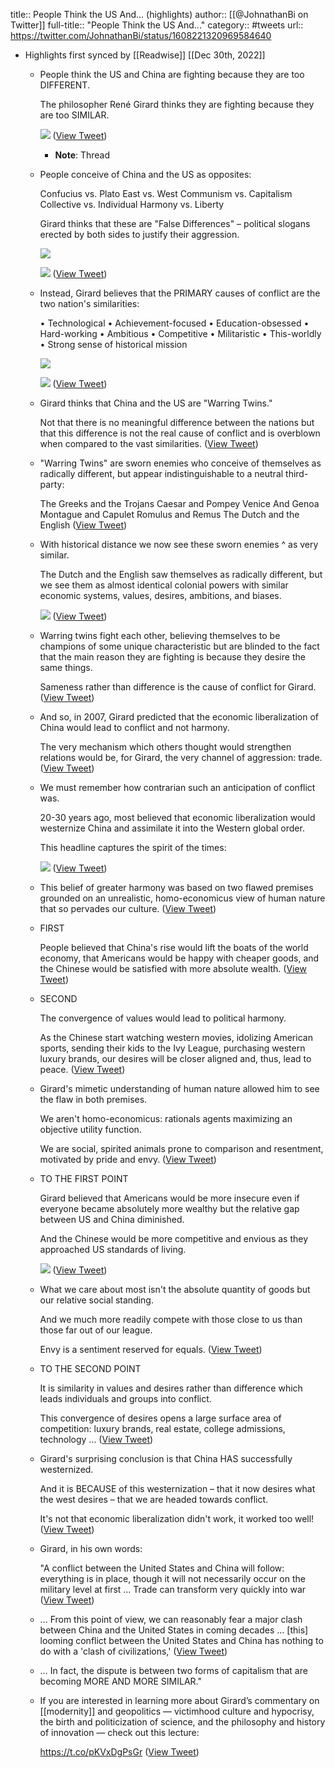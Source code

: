 title:: People Think the US And... (highlights)
author:: [[@JohnathanBi on Twitter]]
full-title:: "People Think the US And..."
category:: #tweets
url:: https://twitter.com/JohnathanBi/status/1608221320969584640

- Highlights first synced by [[Readwise]] [[Dec 30th, 2022]]
	- People think the US and China are fighting because they are too DIFFERENT.
	  
	  The philosopher René Girard thinks they are fighting because they are too SIMILAR. 
	  
	  ![](https://pbs.twimg.com/media/FlGMw4baUAA3Acu.png) ([View Tweet](https://twitter.com/JohnathanBi/status/1608221320969584640))
		- **Note**: Thread
	- People conceive of China and the US as opposites:
	  
	  Confucius vs. Plato
	  East vs. West
	  Communism vs. Capitalism
	  Collective vs. Individual
	  Harmony vs. Liberty
	  
	  Girard thinks that these are "False Differences" – political slogans erected by both sides to justify their aggression. 
	  
	  ![](https://pbs.twimg.com/media/FlGMxjraYAItNVe.jpg) 
	  
	  ![](https://pbs.twimg.com/media/FlGMxz-agAE_Zzo.jpg) ([View Tweet](https://twitter.com/JohnathanBi/status/1608221335297339392))
	- Instead, Girard believes that the PRIMARY causes of conflict are the two nation's similarities:
	  
	  • Technological
	  • Achievement-focused
	  • Education-obsessed
	  • Hard-working
	  • Ambitious
	  • Competitive
	  • Militaristic
	  • This-worldly
	  • Strong sense of historical mission 
	  
	  ![](https://pbs.twimg.com/media/FlGMyTIaMAA_4r7.jpg) 
	  
	  ![](https://pbs.twimg.com/media/FlGMyjWakAAj9Tj.jpg) ([View Tweet](https://twitter.com/JohnathanBi/status/1608221347158851584))
	- Girard thinks that China and the US are "Warring Twins."
	  
	  Not that there is no meaningful difference between the nations but that this difference is not the real cause of conflict and is overblown when compared to the vast similarities. ([View Tweet](https://twitter.com/JohnathanBi/status/1608221350501707776))
	- "Warring Twins" are sworn enemies who conceive of themselves as radically different, but appear indistinguishable to a neutral third-party:
	  
	  The Greeks and the Trojans
	  Caesar and Pompey
	  Venice And Genoa
	  Montague and Capulet
	  Romulus and Remus
	  The Dutch and the English ([View Tweet](https://twitter.com/JohnathanBi/status/1608221353123143680))
	- With historical distance we now see these sworn enemies ^ as very similar.
	  
	  The Dutch and the English saw themselves as radically different, but we see them as almost identical colonial powers with similar economic systems, values, desires, ambitions, and biases. 
	  
	  ![](https://pbs.twimg.com/media/FlGMzR3acAASQ9S.jpg) ([View Tweet](https://twitter.com/JohnathanBi/status/1608221359443972097))
	- Warring twins fight each other, believing themselves to be champions of some unique characteristic but are blinded to the fact that the main reason they are fighting is because they desire the same things.
	  
	  Sameness rather than difference is the cause of conflict for Girard. ([View Tweet](https://twitter.com/JohnathanBi/status/1608221362598084608))
	- And so, in 2007, Girard predicted that the economic liberalization of China would lead to conflict and not harmony.
	  
	  The very mechanism which others thought would strengthen relations would be, for Girard, the very channel of aggression: trade. ([View Tweet](https://twitter.com/JohnathanBi/status/1608221365240487936))
	- We must remember how contrarian such an anticipation of conflict was.
	  
	  20-30 years ago, most believed that economic liberalization would westernize China and assimilate it into the Western global order.
	  
	  This headline captures the spirit of the times: 
	  
	  ![](https://pbs.twimg.com/media/FlGMz-aaMAAms0N.png) ([View Tweet](https://twitter.com/JohnathanBi/status/1608221371448053760))
	- This belief of greater harmony was based on two flawed premises grounded on an unrealistic, homo-economicus view of human nature that so pervades our culture. ([View Tweet](https://twitter.com/JohnathanBi/status/1608221374593785856))
	- FIRST
	  
	  People believed that China's rise would lift the boats of the world economy, that Americans would be happy with cheaper goods, and the Chinese would be satisfied with more absolute wealth. ([View Tweet](https://twitter.com/JohnathanBi/status/1608221377169092608))
	- SECOND
	  
	  The convergence of values would lead to political harmony.
	  
	  As the Chinese start watching western movies, idolizing American sports, sending their kids to the Ivy League, purchasing western luxury brands, our desires will be closer aligned and, thus, lead to peace. ([View Tweet](https://twitter.com/JohnathanBi/status/1608221379819892739))
	- Girard's mimetic understanding of human nature allowed him to see the flaw in both premises.
	  
	  We aren't homo-economicus: rationals agents maximizing an objective utility function.
	  
	  We are social, spirited animals prone to comparison and resentment, motivated by pride and envy. ([View Tweet](https://twitter.com/JohnathanBi/status/1608221382491648000))
	- TO THE FIRST POINT
	  
	  Girard believed that Americans would be more insecure even if everyone became absolutely more wealthy but the relative gap between US and China diminished.
	  
	  And the Chinese would be more competitive and envious as they approached US standards of living. 
	  
	  ![](https://pbs.twimg.com/media/FlGM0_YaMAAjOLv.png) ([View Tweet](https://twitter.com/JohnathanBi/status/1608221389999452161))
	- What we care about most isn't the absolute quantity of goods but our relative social standing.
	  
	  And we much more readily compete with those close to us than those far out of our league.
	  
	  Envy is a sentiment reserved for equals. ([View Tweet](https://twitter.com/JohnathanBi/status/1608221393212313602))
	- TO THE SECOND POINT
	  
	  It is similarity in values and desires rather than difference which leads individuals and groups into conflict.
	  
	  This convergence of desires opens a large surface area of competition: luxury brands, real estate, college admissions, technology ... ([View Tweet](https://twitter.com/JohnathanBi/status/1608221395825352704))
	- Girard's surprising conclusion is that China HAS successfully westernized.
	  
	  And it is BECAUSE of this westernization – that it now desires what the west desires – that we are headed towards conflict.
	  
	  It's not that economic liberalization didn't work, it worked too well! ([View Tweet](https://twitter.com/JohnathanBi/status/1608221398383853568))
	- Girard, in his own words:
	  
	  "A conflict between the United States and China will follow: everything is in place, though it will not necessarily occur on the military level at first … Trade can transform very quickly into war ([View Tweet](https://twitter.com/JohnathanBi/status/1608221401013702658))
	- … From this point of view, we can reasonably fear a major clash between China and the United States in coming decades … [this] looming conflict between the United States and China has nothing to do with a 'clash of civilizations,' ([View Tweet](https://twitter.com/JohnathanBi/status/1608221403605794816))
	- … In fact, the dispute is between two forms of capitalism that are becoming MORE AND MORE SIMILAR."
	- If you are interested in learning more about Girard’s commentary on [[modernity]] and geopolitics — victimhood culture and hypocrisy, the birth and politicization of science, and the philosophy and history of innovation — check out this lecture:
	  
	  https://t.co/pKVxDgPsGr ([View Tweet](https://twitter.com/JohnathanBi/status/1608228763015254017))